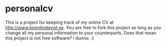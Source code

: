 personalcv
==========

This is a project for keeping track of my online CV at
http://www.bjornlindqvist.se. You are free to fork this project as
long as you change all my personal information to your
counterparts. Does that mean this project is not free software? I
dunno. :) 
